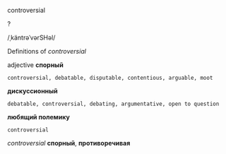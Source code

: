 controversial

?

/ˌkäntrəˈvərSHəl/

Definitions of _controversial_

adjective
**спорный**

    controversial, debatable, disputable, contentious, arguable, moot
**дискуссионный**

    debatable, controversial, debating, argumentative, open to question
**любящий полемику**

    controversial

_controversial_
**спорный**, **противоречивая**